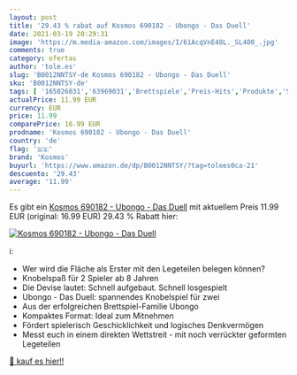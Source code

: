 ```yaml
---
layout: post
title: '29.43 % rabat auf Kosmos 690182 - Ubongo - Das Duell'
date: 2021-03-19 20:29:31
image: 'https://m.media-amazon.com/images/I/61AcqVnE48L._SL400_.jpg'
comments: true
category: ofertas
author: 'tole.es'
slug: 'B0012NNTSY-de Kosmos 690182 - Ubongo - Das Duell'
sku: 'B0012NNTSY-de'
tags: [ '165026031','63969031','Brettspiele','Preis-Hits','Produkte','Spiele','Spielzeug','bis 20 €','kosmos','nach Preis', ]
actualPrice: 11.99 EUR
currency: EUR
price: 11.99
comparePrice: 16.99 EUR
prodname: 'Kosmos 690182 - Ubongo - Das Duell'
country: 'de'
flag: '🇩🇪'
brand: 'Kosmos'
buyurl: 'https://www.amazon.de/dp/B0012NNTSY/?tag=tolees0ca-21'
descuento: '29.43'
average: '11.99'
---
```


Es gibt ein [Kosmos 690182 - Ubongo - Das Duell](https://www.amazon.de/dp/B0012NNTSY/?tag=tolees0ca-21) mit aktuellem Preis 11.99 EUR (original: 16.99 EUR) 29.43 % Rabatt hier:

[![Kosmos 690182 - Ubongo - Das Duell](https://m.media-amazon.com/images/I/61AcqVnE48L._SL400_.jpg)](https://www.amazon.de/dp/B0012NNTSY/?tag=tolees0ca-21)

ℹ️:

- Wer wird die Fläche als Erster mit den Legeteilen belegen können?
- Knobelspaß für 2 Spieler ab 8 Jahren
- Die Devise lautet: Schnell aufgebaut. Schnell losgespielt
- Ubongo - Das Duell: spannendes Knobelspiel für zwei
- Aus der erfolgreichen Brettspiel-Familie Ubongo
- Kompaktes Format: Ideal zum Mitnehmen
- Fördert spielerisch Geschicklichkeit und logisches Denkvermögen
- Messt euch in einem direkten Wettstreit - mit noch verrückter geformten Legeteilen

[🛒 kauf es hier!!](https://www.amazon.de/dp/B0012NNTSY/?tag=tolees0ca-21)
